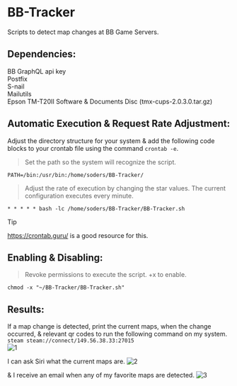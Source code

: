 # BB-Tracker
Scripts to detect map changes at BB Game Servers.

## Dependencies:
BB GraphQL api key\
Postfix\
S-nail\
Mailutils\
Epson TM-T20II Software & Documents Disc (tmx-cups-2.0.3.0.tar.gz)

## Automatic Execution & Request Rate Adjustment:
Adjust the directory structure for your system & add the following code blocks to your crontab file using the command ```crontab -e```.

> Set the path so the system will recognize the script.
> 
```PATH=/bin:/usr/bin:/home/soders/BB-Tracker/```

> Adjust the rate of execution by changing the star values. The current configuration executes every minute.

```* * * * * bash -lc /home/soders/BB-Tracker/BB-Tracker.sh```

> [!TIP]
> https://crontab.guru/ is a good resource for this.

## Enabling & Disabling:
> Revoke permissions to execute the script. +x to enable.

```chmod -x "~/BB-Tracker/BB-Tracker.sh"```

## Results:
If a map change is detected, print the current maps, when the change occurred, & relevant qr codes to run the following command on my system. ```steam steam://connect/149.56.38.33:27015```\
![1](https://github.com/Sod-ers/BB-Tracker/blob/main/Examples/1.jpg)

I can ask Siri what the current maps are.
![2](https://github.com/Sod-ers/BB-Tracker/blob/main/Examples/2.jpg)

& I receive an email when any of my favorite maps are detected.
![3](https://github.com/Sod-ers/BB-Tracker/blob/main/Examples/3.jpg)
